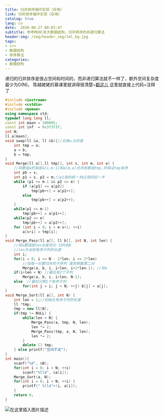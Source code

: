 ```yaml
---
title: 归并排序循环实现（存用）
link: 归并排序循环实现（存用）
catalog: true
lang: cn
date:  2020-08-27 00:03:47
subtitle: 参考MOOC浙大数据结构，归并排序的非递归算法
header-img: /img/header_img/lml_bg.jpg
tags:
- c++
- 数据结构
- 排序算法
categories:
- 数据结构
---
```


递归的归并排序是很占空间和时间的，而非递归算法就不一样了，额外空间复杂度最少为O(N)。
陈越姥姥的慕课里就讲得很清楚~[戳这儿](https://www.icourse163.org/learn/ZJU-93001?tid=1459700443#/learn/content?type=detail&id=1235254071&cid=1254945270)
这里就直接上代码+注释了
```cpp
#include <iostream>
#include <cstdio>
#include <queue>
using namespace std;
typedef long long ll;
const int maxn = 100005;
const int inf  = 0x3f3f3f;
int N;
ll a[maxn];
void swap(ll &a, ll &b){//交换a,b的值
    int tmp = a;
    a = b;
    b = tmp;
}
void Merge(ll a[],ll tmp[], int s, int m, int e) {
    //将数组a的局部a[s,m-1]和a[m,e]合并到数组tmp,并保证tmp有序
    int pb = s;
    int p1 = s, p2 = m;//p1指向前一半p2指向后一半
    while (p1 <= m-1 && p2 <= e) {
        if (a[p1] <= a[p2])
            tmp[pb++] = a[p1++];
        else 
            tmp[pb++] = a[p2++];
    }
    while(p1 <= m-1) 
        tmp[pb++] = a[p1++];
    while(p2 <= e) 
        tmp[pb++] = a[p2++];
    for (int i = 0; i < e-s+1; ++i)
        a[s+i] = tmp[i];
}
void Merge_Pass(ll a[], ll b[], int N, int len) {
    //将a数组按len长度切分 归并到b
    //len为当前有序子列的长度
    int i;
    for(i = 0; i <= N - 2*len; i += 2*len) 
        //找每一对要归并的子序列 直到倒数第二对
        Merge(a, b, i, i+len, i+2*len-1); //将a
    if(i+len < N) //最后有2个子列
        Merge(a, b, i, i+len, N-1);
    else  //最后只剩1个有序子列
        for(int j = i; j < N; ++j) b[j] = a[j];
}
void Merge_Sort(ll a[], int N) {
    int len = 1;//初始化有序子列的长度
    ll *tmp;
    tmp = new ll[N];
    if(tmp != NULL) {
        while(len < N) {
            Merge_Pass(a, tmp, N, len);
            len *= 2;
            Merge_Pass(tmp, a, N, len);
            len *= 2;
        }
        delete [] tmp;
    } else printf("空间不足");
}
int main(){
    scanf("%d", &N);
    for(int i = 0; i < N; ++i) 
        scanf("%lld", &a[i]);
    Merge_Sort(a, N);
    for(int i = 0; i < N; ++i) {
        printf(" %lld"+!i, a[i]);
    }
    return 0;
}
```
![在这里插入图片描述](https://img-blog.csdnimg.cn/20200827000243956.png?x-oss-process=image/watermark,type_ZmFuZ3poZW5naGVpdGk,shadow_10,text_aHR0cHM6Ly9ibG9nLmNzZG4ubmV0L3FxXzQ1ODkwNTMz,size_16,color_FFFFFF,t_70#pic_center)
